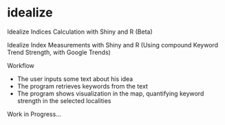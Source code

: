 # idealize
Idealize Indices Calculation with Shiny and R (Beta)

Idealize Index Measurements with Shiny and R (Using compound Keyword Trend Strength, with Google Trends)

Workflow
- The user inputs some text about his idea
- The program retrieves keywords from the text
- The program shows visualization in the map, quantifying keyword strength in the selected localities

Work in Progress...
